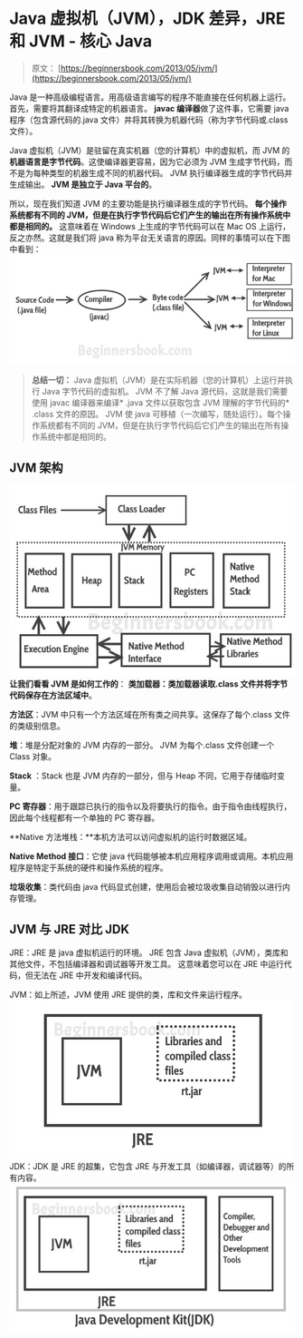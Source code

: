 # Java 虚拟机（JVM），JDK 差异，JRE 和 JVM - 核心 Java

> 原文： [https://beginnersbook.com/2013/05/jvm/](https://beginnersbook.com/2013/05/jvm/)

Java 是一种高级编程语言。用高级语言编写的程序不能直接在任何机器上运行。首先，需要将其翻译成特定的机器语言。 **javac 编译器**做了这件事，它需要 java 程序（包含源代码的.java 文件）并将其转换为机器代码（称为字节代码或.class 文件）。

Java 虚拟机（JVM）是​​驻留在真实机器（您的计算机）中的虚拟机，而 JVM 的**机器语言是字节代码**。这使编译器更容易，因为它必须为 JVM 生成字节代码，而不是为每种类型的机器生成不同的机器代码。 JVM 执行编译器生成的字节代码并生成输出。 **JVM 是独立于 Java 平台的**。

所以，现在我们知道 JVM 的主要功能是执行编译器生成的字节代码。 **每个操作系统都有不同的 JVM，但是在执行字节代码后它们产生的输出在所有操作系统中都是相同的。** 这意味着在 Windows 上生成的字节代码可以在 Mac OS 上运行，反之亦然。这就是我们将 java 称为平台无关语言的原因。同样的事情可以在下图中看到：
![JVM](img/5a6f2d02759887f8fc7aa7a7130911a2.jpg)

> **总结一切：** Java 虚拟机（JVM）是​​在实际机器（您的计算机）上运行并执行 Java 字节代码的虚拟机。 JVM 不了解 Java 源代码，这就是我们需要使用 javac 编译器来编译* .java 文件以获取包含 JVM 理解的字节代码的* .class 文件的原因。 JVM 使 java 可移植（一次编写，随处运行）。每个操作系统都有不同的 JVM，但是在执行字节代码后它们产生的输出在所有操作系统中都是相同的。

## JVM 架构

![jvm architecture](img/2c827ddaf478391a4b87f3f857748f24.jpg)
**让我们看看 JVM 是如何工作的**：
**类加载器：**类加载器读取.class 文件并将字节代码保存在**方法区域中**。

**方法区**：JVM 中只有一个方法区域在所有类之间共享。这保存了每个.class 文件的类级别信息。

**堆**：堆是分配对象的 JVM 内存的一部分。 JVM 为每个.class 文件创建一个 Class 对象。

**Stack** ：Stack 也是 JVM 内存的一部分，但与 Heap 不同，它用于存储临时变量。

**PC 寄存器**：用于跟踪已执行的指令以及将要执行的指令。由于指令由线程执行，因此每个线程都有一个单独的 PC 寄存器。

**Native 方法堆栈：**本机方法可以访问虚拟机的运行时数据区域。

**Native Method 接口**：它使 java 代码能够被本机应用程序调用或调用。本机应用程序是特定于系统的硬件和操作系统的程序。

**垃圾收集**：类代码由 java 代码显式创建，使用后会被垃圾收集自动销毁以进行内存管理。

## JVM 与 JRE 对比 JDK

JRE：JRE 是 java 虚拟机运行的环境。 JRE 包含 Java 虚拟机（JVM），类库和其他文件，不包括编译器和调试器等开发工具。
这意味着您可以在 JRE 中运行代码，但无法在 JRE 中开发和编译代码。

JVM：如上所述，JVM 使用 JRE 提供的类，库和文件来运行程序。
![JRE](img/f5114c7c3c5f0c23c5190df46ee63de2.jpg)
JDK：JDK 是 JRE 的超集，它包含 JRE 与开发工具（如编译器，调试器等）的所有内容。
![JDK](img/17749622b5f99ce1194bd14cdaa2edcf.jpg)